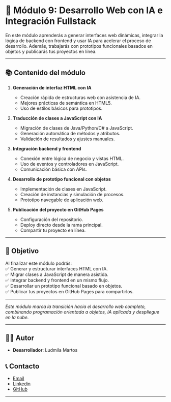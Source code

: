 # 📘 Módulo 9: Desarrollo Web con IA e Integración Fullstack

En este módulo aprenderás a generar interfaces web dinámicas, integrar la lógica de backend con frontend y usar IA para acelerar el proceso de desarrollo. Además, trabajarás con prototipos funcionales basados en objetos y publicarás tus proyectos en línea.

---

## 📚 Contenido del módulo

1. **Generación de interfaz HTML con IA**  
   - Creación rápida de estructuras web con asistencia de IA.  
   - Mejores prácticas de semántica en HTML5.  
   - Uso de estilos básicos para prototipos.

2. **Traducción de clases a JavaScript con IA**  
   - Migración de clases de Java/Python/C# a JavaScript.  
   - Generación automática de métodos y atributos.  
   - Validación de resultados y ajustes manuales.

3. **Integración backend y frontend**  
   - Conexión entre lógica de negocio y vistas HTML.  
   - Uso de eventos y controladores en JavaScript.  
   - Comunicación básica con APIs.

4. **Desarrollo de prototipo funcional con objetos**  
   - Implementación de clases en JavaScript.  
   - Creación de instancias y simulación de procesos.  
   - Prototipo navegable de aplicación web.

5. **Publicación del proyecto en GitHub Pages**  
   - Configuración del repositorio.  
   - Deploy directo desde la rama principal.  
   - Compartir tu proyecto en línea.

---

## 🎯 Objetivo
Al finalizar este módulo podrás:  
✅ Generar y estructurar interfaces HTML con IA.  
✅ Migrar clases a JavaScript de manera asistida.  
✅ Integrar backend y frontend en un mismo flujo.  
✅ Desarrollar un prototipo funcional basado en objetos.  
✅ Publicar tus proyectos en GitHub Pages para compartirlos.

---

*Este módulo marca la transición hacia el desarrollo web completo, combinando programación orientada a objetos, IA aplicada y despliegue en la nube.*

---

## 👨‍💻 Autor

- **Desarrollador**: Ludmila Martos

## 📞 Contacto

-  [Email](ludmilamartos@gmail.com)
-  [Linkedin](https://www.linkedin.com/in/ludmimar89/)
- [GitHub](https://github.com/Ludmimar)

---
